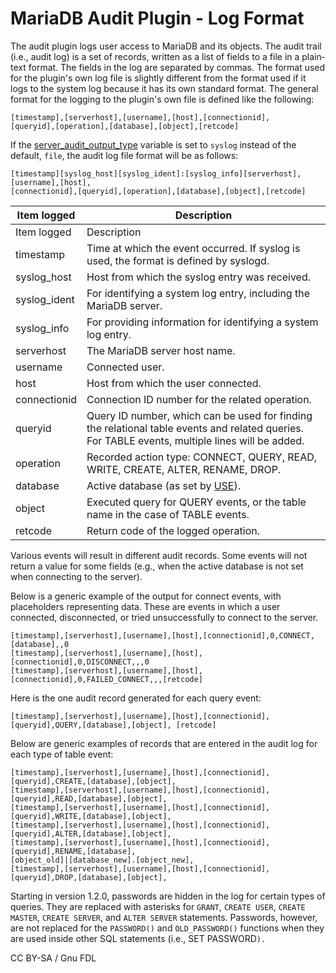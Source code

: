 # MariaDB Audit Plugin - Log Format

The audit plugin logs user access to MariaDB and its objects. The audit trail (i.e., audit log) is a set of records, written as a list of fields to a file in a plain‐text format. The fields in the log are separated by commas. The format used for the plugin's own log file is slightly different from the format used if it logs to the system log because it has its own standard format. The general format for the logging to the plugin's own file is defined like the following:

```
[timestamp],[serverhost],[username],[host],[connectionid],
[queryid],[operation],[database],[object],[retcode]
```

If the [server\_audit\_output\_type](mariadb-audit-plugin-options-and-system-variables.md) variable is set to `syslog` instead of the default, `file`, the audit log file format will be as follows:

```
[timestamp][syslog_host][syslog_ident]:[syslog_info][serverhost],[username],[host],
[connectionid],[queryid],[operation],[database],[object],[retcode]
```

| Item logged   | Description                                                                                                                                     |
| ------------- | ----------------------------------------------------------------------------------------------------------------------------------------------- |
| Item logged   | Description                                                                                                                                     |
| timestamp     | Time at which the event occurred. If syslog is used, the format is defined by syslogd.                                                          |
| syslog\_host  | Host from which the syslog entry was received.                                                                                                  |
| syslog\_ident | For identifying a system log entry, including the MariaDB server.                                                                               |
| syslog\_info  | For providing information for identifying a system log entry.                                                                                   |
| serverhost    | The MariaDB server host name.                                                                                                                   |
| username      | Connected user.                                                                                                                                 |
| host          | Host from which the user connected.                                                                                                             |
| connectionid  | Connection ID number for the related operation.                                                                                                 |
| queryid       | Query ID number, which can be used for finding the relational table events and related queries. For TABLE events, multiple lines will be added. |
| operation     | Recorded action type: CONNECT, QUERY, READ, WRITE, CREATE, ALTER, RENAME, DROP.                                                                 |
| database      | Active database (as set by [USE](../../sql-statements/administrative-sql-statements/use-database.md)).                                          |
| object        | Executed query for QUERY events, or the table name in the case of TABLE events.                                                                 |
| retcode       | Return code of the logged operation.                                                                                                            |

Various events will result in different audit records. Some events will not return a value for some fields (e.g., when the active database is not set when connecting to the server).

Below is a generic example of the output for connect events, with placeholders representing data. These are events in which a user connected, disconnected, or tried unsuccessfully to connect to the server.

```
[timestamp],[serverhost],[username],[host],[connectionid],0,CONNECT,[database],,0 
[timestamp],[serverhost],[username],[host],[connectionid],0,DISCONNECT,,,0 
[timestamp],[serverhost],[username],[host],[connectionid],0,FAILED_CONNECT,,,[retcode]
```

Here is the one audit record generated for each query event:

```
[timestamp],[serverhost],[username],[host],[connectionid],[queryid],QUERY,[database],[object], [retcode]
```

Below are generic examples of records that are entered in the audit log for each type of table event:

```
[timestamp],[serverhost],[username],[host],[connectionid],[queryid],CREATE,[database],[object], 
[timestamp],[serverhost],[username],[host],[connectionid],[queryid],READ,[database],[object], 
[timestamp],[serverhost],[username],[host],[connectionid],[queryid],WRITE,[database],[object], 
[timestamp],[serverhost],[username],[host],[connectionid],[queryid],ALTER,[database],[object], 
[timestamp],[serverhost],[username],[host],[connectionid],[queryid],RENAME,[database], 
[object_old]|[database_new].[object_new], 
[timestamp],[serverhost],[username],[host],[connectionid],[queryid],DROP,[database],[object],
```

Starting in version 1.2.0, passwords are hidden in the log for certain types of queries. They are replaced with asterisks for `GRANT`, `CREATE USER`, `CREATE MASTER`, `CREATE SERVER`, and `ALTER SERVER` statements. Passwords, however, are not replaced for the `PASSWORD()` and `OLD_PASSWORD()` functions when they are used inside other SQL statements (i.e., SET PASSWORD`).`

CC BY-SA / Gnu FDL

